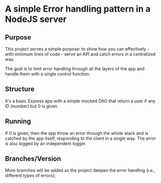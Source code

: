 # A simple Error handling pattern in a NodeJS server
## Purpose

This project serves a simple purpose: to show how you can effectively - with minimum lines of code - serve an API and catch errors in a centralized way.

The goal is to limit error handling through all the layers of the app and handle them with a single control function.

## Structure
It's a basic Express app with a simple mocked DAO that return a user if any ID (number) but 0 is given.

## Running
If 0 is given, then the app throw an error through the whole stack and is catched by the app itself, responding to the client in a single way.
The error is also logged by an independent logger.

## Branches/Version
More branches will be added as the project deepen the error handling (i.e., different types of errors);